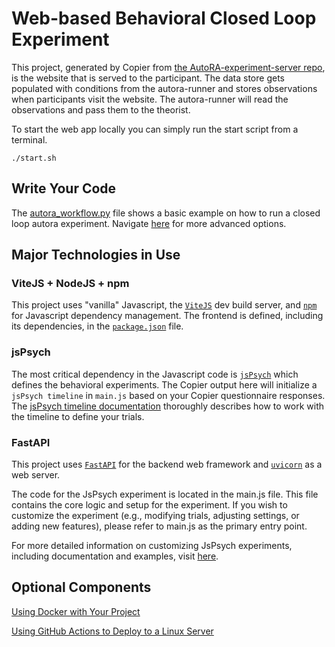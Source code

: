 # Web-based Behavioral Closed Loop Experiment

This project, generated by Copier from [the AutoRA-experiment-server repo](https://github.com/gt-sse-center/AutoRA-experiment-server), is the website that is served to the participant. The data store gets populated with conditions from the autora-runner and stores observations when participants visit the website. The autora-runner will read the observations and pass them to the theorist.

To start the web app locally you can simply run the start script from a terminal.

```shell
./start.sh
```

## Write Your Code

The [autora_workflow.py](https://github.com/AutoResearch/autora-user-cookiecutter/blob/main/%7B%7B%20cookiecutter.__project_slug%20%7D%7D/researcher_hub/autora_workflow.py) file shows a basic example on how to run a closed loop autora experiment. Navigate [here](https://autoresearch.github.io/autora/) for more advanced options.

## Major Technologies in Use

### ViteJS + NodeJS + npm 

This project uses "vanilla" Javascript, the [`ViteJS`](https://vitejs.dev/guide/static-deploy.html#building-the-app) dev build server, and [`npm`](https://nodejs.org/en/learn/getting-started/an-introduction-to-the-npm-package-manager) for Javascript dependency management. The frontend is defined, including its dependencies, in the [`package.json`](package.json) file.

### jsPsych

The most critical dependency in the Javascript code is [`jsPsych`](https://www.jspsych.org/v7/) which defines the behavioral experiments. The Copier output here will initialize a `jsPsych timeline` in `main.js` based on your Copier questionnaire responses. The [jsPsych timeline documentation](https://www.jspsych.org/v7/overview/timeline/) thoroughly describes how to work with the timeline to define your trials.

### FastAPI

This project uses [`FastAPI`](https://fastapi.tiangolo.com/tutorial/) for the backend web framework and [`uvicorn`](https://www.uvicorn.org/) as a web server.

The code for the JsPsych experiment is located in the main.js file. This file contains the core logic and setup for the experiment. If you wish to customize the experiment (e.g., modifying trials, adjusting settings, or adding new features), please refer to main.js as the primary entry point.

For more detailed information on customizing JsPsych experiments, including documentation and examples, visit [here](https://www.jspsych.org/v7/overview/timeline/).

## Optional Components

[Using Docker with Your Project](docs/docker.md)

[Using GitHub Actions to Deploy to a Linux Server](docs/actions.md)
